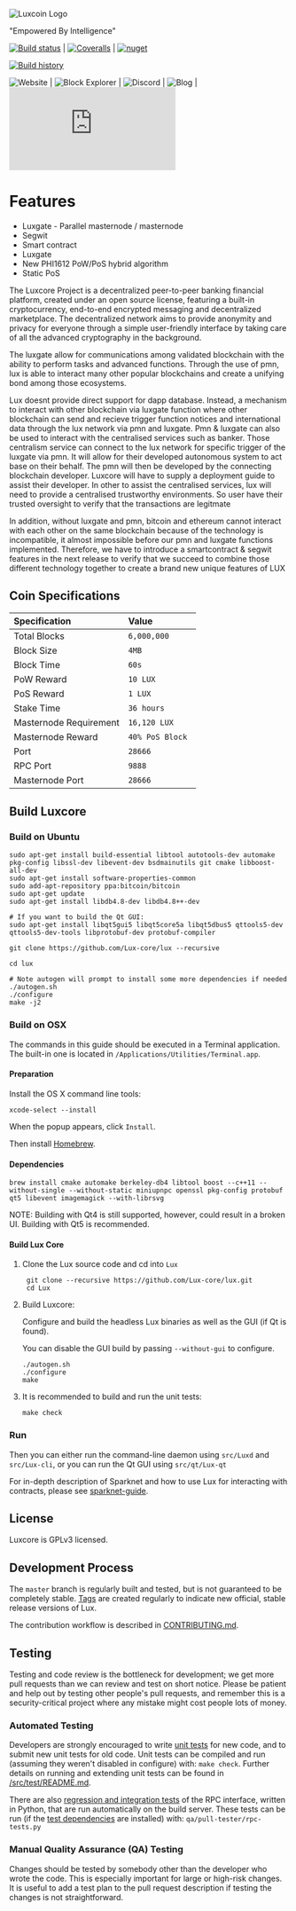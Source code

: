 ![Luxcoin Logo](https://i.imgur.com/0Dtm0qk.png)

"Empowered By Intelligence" 

[![Build status](https://ci.appveyor.com/api/projects/status/pjxh5g91jpbh7t84?svg=true)](https://ci.appveyor.com/project/tygerbytes/resourcefitness) |
[![Coveralls](https://coveralls.io/repos/github/tygerbytes/ResourceFitness/badge.svg?branch=master)](https://coveralls.io/github/tygerbytes/ResourceFitness?branch=master) |
[![nuget](https://img.shields.io/nuget/v/TW.Resfit.Core.svg)](https://www.nuget.org/packages/TW.Resfit.Core/)

[![Build history](https://buildstats.info/appveyor/chart/tygerbytes/resourcefitness)](https://ci.appveyor.com/project/tygerbytes/resourcefitness/history)


![Website](https://luxcore.io) | ![Block Explorer](https://explorer.luxcoin.xyz/) | ![Discord](https://discord.gg/27xFP5Y) | ![Blog](https://reddit.com/r/LUXCoin) | ![Forum](https://bitcointalk.org/index.php?topic=2254046.0)

Features
=============

* Luxgate - Parallel masternode / masternode
* Segwit
* Smart contract 
* Luxgate
* New PHI1612 PoW/PoS hybrid algorithm
* Static PoS

The Luxcore Project  is a decentralized peer-to-peer banking financial platform, created under an open source license, featuring a built-in cryptocurrency, end-to-end encrypted messaging and decentralized marketplace. The decentralized network aims to provide anonymity and privacy for everyone through a simple user-friendly interface by taking care of all the advanced cryptography in the background. 

The luxgate allow for communications among validated blockchain with the ability to perform tasks and advanced functions. Through the use of pmn, lux is able to interact many other popular blockchains and create a unifying bond among those ecosystems.

Lux doesnt provide direct support for dapp database. Instead, a mechanism to interact with other blockchain via luxgate function where other blockchain can send and recieve trigger function notices and international data through the lux network via pmn and luxgate. Pmn & luxgate can also be used to interact with the centralised services such as banker. Those centralism service can connect to the lux network for specific trigger of the luxgate via pmn. It will allow for their developed autonomous system to act base on their behalf. The pmn will then be developed by the connecting blockchain developer. Luxcore will have to supply a deployment guide to assist their developer. In other to assist the centralised services, lux will need to provide a centralised trustworthy environments. So user have their trusted oversight to verify that the transactions are legitmate

In addition, without luxgate and pmn, bitcoin and ethereum cannot interact with each other on the same blockchain
because of the technology is incompatible, it almost impossible before our pmn and luxgate functions implemented.
Therefore, we have to introduce a smartcontract & segwit features in the next release to verify that we succeed to combine those different technology together to create a brand new unique features of LUX

## Coin Specifications

| Specification | Value |
|:-----------|:-----------|
| Total Blocks | `6,000,000` |
| Block Size | `4MB` |
| Block Time | `60s` |
| PoW Reward | `10 LUX` |
| PoS Reward | `1 LUX` |
| Stake Time | `36 hours` |
| Masternode Requirement | `16,120 LUX` |
| Masternode Reward | `40% PoS Block ` |
| Port | `28666` |
| RPC Port | `9888` |
| Masternode Port | `28666` |


Build Luxcore
----------
### Build on Ubuntu

    sudo apt-get install build-essential libtool autotools-dev automake pkg-config libssl-dev libevent-dev bsdmainutils git cmake libboost-all-dev
    sudo apt-get install software-properties-common
    sudo add-apt-repository ppa:bitcoin/bitcoin
    sudo apt-get update
    sudo apt-get install libdb4.8-dev libdb4.8++-dev

    # If you want to build the Qt GUI:
    sudo apt-get install libqt5gui5 libqt5core5a libqt5dbus5 qttools5-dev qttools5-dev-tools libprotobuf-dev protobuf-compiler

    git clone https://github.com/Lux-core/lux --recursive
    
    cd lux

    # Note autogen will prompt to install some more dependencies if needed
    ./autogen.sh
    ./configure 
    make -j2

### Build on OSX

The commands in this guide should be executed in a Terminal application.
The built-in one is located in `/Applications/Utilities/Terminal.app`.

#### Preparation

Install the OS X command line tools:

`xcode-select --install`

When the popup appears, click `Install`.

Then install [Homebrew](https://brew.sh).

#### Dependencies

    brew install cmake automake berkeley-db4 libtool boost --c++11 --without-single --without-static miniupnpc openssl pkg-config protobuf qt5 libevent imagemagick --with-librsvg

NOTE: Building with Qt4 is still supported, however, could result in a broken UI. Building with Qt5 is recommended.

#### Build Lux Core

1. Clone the Lux source code and cd into `Lux`

        git clone --recursive https://github.com/Lux-core/lux.git
        cd Lux

2.  Build Luxcore:

    Configure and build the headless Lux binaries as well as the GUI (if Qt is found).

    You can disable the GUI build by passing `--without-gui` to configure.

        ./autogen.sh
        ./configure
        make

3.  It is recommended to build and run the unit tests:

        make check

### Run

Then you can either run the command-line daemon using `src/Luxd` and `src/Lux-cli`, or you can run the Qt GUI using `src/qt/Lux-qt`

For in-depth description of Sparknet and how to use Lux for interacting with contracts, please see [sparknet-guide](doc/sparknet-guide.md).

License
-------

Luxcore is GPLv3 licensed.

Development Process
-------------------

The `master` branch is regularly built and tested, but is not guaranteed to be
completely stable. [Tags](https://github.com/Lux-core/lux/tags) are created
regularly to indicate new official, stable release versions of Lux.

The contribution workflow is described in [CONTRIBUTING.md](CONTRIBUTING.md).


Testing
-------

Testing and code review is the bottleneck for development; we get more pull
requests than we can review and test on short notice. Please be patient and help out by testing
other people's pull requests, and remember this is a security-critical project where any mistake might cost people
lots of money.

### Automated Testing

Developers are strongly encouraged to write [unit tests](src/test/README.md) for new code, and to
submit new unit tests for old code. Unit tests can be compiled and run
(assuming they weren't disabled in configure) with: `make check`. Further details on running
and extending unit tests can be found in [/src/test/README.md](/src/test/README.md).

There are also [regression and integration tests](/qa) of the RPC interface, written
in Python, that are run automatically on the build server.
These tests can be run (if the [test dependencies](/qa) are installed) with: `qa/pull-tester/rpc-tests.py`

### Manual Quality Assurance (QA) Testing

Changes should be tested by somebody other than the developer who wrote the
code. This is especially important for large or high-risk changes. It is useful
to add a test plan to the pull request description if testing the changes is
not straightforward.
